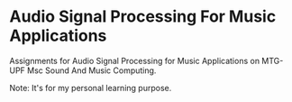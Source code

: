 # Audio Signal Processing For Music Applications
Assignments for Audio Signal Processing for Music Applications on MTG-UPF Msc Sound And Music Computing. 

Note: It's for my personal learning purpose.
